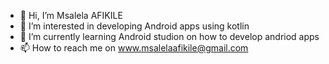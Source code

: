 - 👋 Hi, I’m Msalela AFIKILE
- 👀 I’m interested in developing Android apps using kotlin
- 🌱 I’m currently learning Android studion on how to develop andriod apps
- 📫 How to reach me on www.msalelaafikile@gmail.com

<!---
MsalelaA/MsalelaA is a ✨ special ✨ repository because its `README.md` (this file) appears on your GitHub profile.
You can click the Preview link to take a look at your changes.
--->
